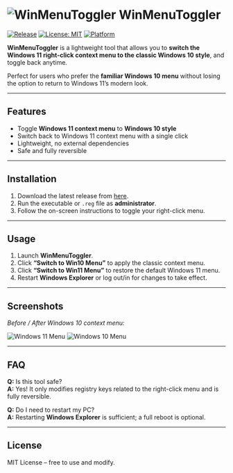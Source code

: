 # ![WinMenuToggler](https://img.icons8.com/color/48/windows-10.png) WinMenuToggler

[![Release](https://img.shields.io/github/v/release/yourusername/WinMenuToggler)](https://github.com/yourusername/WinMenuToggler/releases)
[![License: MIT](https://img.shields.io/badge/License-MIT-green.svg)](LICENSE)
[![Platform](https://img.shields.io/badge/Platform-Windows-blue)](https://github.com/rajeshc-git/WinMenuToggler)

**WinMenuToggler** is a lightweight tool that allows you to **switch the Windows 11 right-click context menu to the classic Windows 10 style**, and toggle back anytime.  

Perfect for users who prefer the **familiar Windows 10 menu** without losing the option to return to Windows 11’s modern look.

---

## Features

- Toggle **Windows 11 context menu** to **Windows 10 style**  
- Switch back to Windows 11 context menu with a single click  
- Lightweight, no external dependencies  
- Safe and fully reversible  

---

## Installation

1. Download the latest release from [here](https://github.com/rajeshc-git/WinMenuToggler/releases).  
2. Run the executable or `.reg` file as **administrator**.  
3. Follow the on-screen instructions to toggle your right-click menu.  

---

## Usage

1. Launch **WinMenuToggler**.  
2. Click **“Switch to Win10 Menu”** to apply the classic context menu.  
3. Click **“Switch to Win11 Menu”** to restore the default Windows 11 menu.  
4. Restart **Windows Explorer** or log out/in for changes to take effect.  

---

## Screenshots

*Before / After Windows 10 context menu:*  

![Windows 11 Menu](https://placehold.co/400x300?text=Win11+Menu&bg=0078D7&fg=ffffff)
![Windows 10 Menu](https://placehold.co/400x300?text=Win10+Menu&bg=00ADEF&fg=ffffff)


---

## FAQ

**Q:** Is this tool safe?  
**A:** Yes! It only modifies registry keys related to the right-click menu and is fully reversible.  

**Q:** Do I need to restart my PC?  
**A:** Restarting **Windows Explorer** is sufficient; a full reboot is optional.  

---

## License

MIT License – free to use and modify.  

